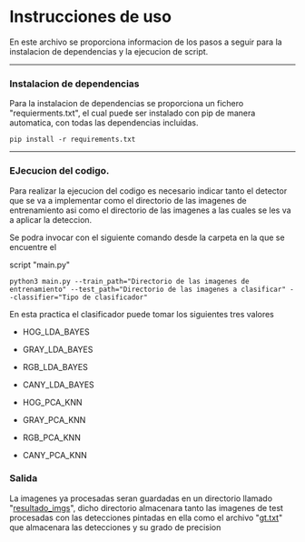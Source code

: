 # Instrucciones de uso

En este archivo se proporciona informacion de los pasos a seguir para la instalacion de dependencias y la ejecucion de script.

---

### Instalacion de dependencias

Para la instalacion de dependencias se proporciona un fichero "requierments.txt", el cual puede ser instalado con pip de manera automatica, con todas las dependencias incluidas.

```
pip install -r requirements.txt
```

---

### EJecucion del codigo.

Para realizar la ejecucion del codigo es necesario indicar tanto el detector que se va a implementar como el directorio de las imagenes de entrenamiento asi como el directorio de las imagenes a las cuales se les va a aplicar la deteccion.

Se podra invocar con el siguiente comando desde la carpeta en la que se encuentre el

script "main.py"

```
python3 main.py --train_path="Directorio de las imagenes de entrenamiento" --test_path="Directorio de las imagenes a clasificar" --classifier="Tipo de clasificador"
```

En esta practica el clasificador puede tomar los siguientes tres valores 

- HOG_LDA_BAYES

-  GRAY_LDA_BAYES

-  RGB_LDA_BAYES

-  CANY_LDA_BAYES

-  HOG_PCA_KNN

-  GRAY_PCA_KNN

-  RGB_PCA_KNN 

- CANY_PCA_KNN



### Salida

La imagenes ya procesadas seran guardadas en un directorio llamado "[resultado_imgs](./resultado_imgs)", dicho directorio almacenara tanto las imagenes de test procesadas con las detecciones pintadas en ella como el archivo "[gt.txt](./resultado_imgs/gt.txt)" que almacenara las detecciones y su grado de precision


